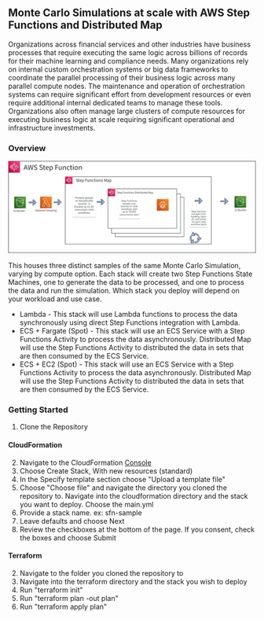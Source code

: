 ## Monte Carlo Simulations at scale with AWS Step Functions and Distributed Map

Organizations across financial services and other industries have business processes that require executing the same logic across billions of records for their machine learning and compliance needs. Many organizations rely on internal custom orchestration systems or big data frameworks to coordinate the parallel processing of their business logic across many parallel compute nodes. The maintenance and operation of orchestration systems can require significant effort from development resources or even require additional internal dedicated teams to manage these tools. Organizations also often manage large clusters of compute resources for executing business logic at scale requiring significant operational and infrastructure investments.

### Overview
![Overview](./.images/service-layout.png "Overview")

This houses three distinct samples of the same Monte Carlo Simulation, varying by compute option. Each stack will create two Step Functions State Machines, one to generate the data to be processed, and one to process the data and run the simulation. Which stack you deploy will depend on your workload and use case.

- Lambda - This stack will use Lambda functions to process the data synchronously using direct Step Functions integration with Lambda.
- ECS + Fargate (Spot) - This stack will use an ECS Service with a Step Functions Activity to process the data asynchronously. Distributed Map will use the Step Functions Activity to distributed the data in sets that are then consumed by the ECS Service.
- ECS + EC2 (Spot) - This stack will use an ECS Service with a Step Functions Activity to process the data asynchronously. Distributed Map will use the Step Functions Activity to distributed the data in sets that are then consumed by the ECS Service.

### Getting Started
1. Clone the Repository

#### CloudFormation
2. Navigate to the CloudFormation [Console]('https://console.aws.amazon.com/cloudformation/home')
3. Choose Create Stack, With new resources (standard)
4. In the Specify template section choose "Upload a template file"
5. Choose "Choose file" and navigate the directory you cloned the repository to. Navigate into the cloudformation directory and the stack you want to deploy. Choose the main.yml
6. Provide a stack name. ex: sfn-sample
7. Leave defaults and choose Next
8. Review the checkboxes at the bottom of the page. If you consent, check the boxes and choose Submit

#### Terraform
2. Navigate to the folder you cloned the repository to
3. Navigate into the terraform directory and the stack you wish to deploy
4. Run "terraform init"
5. Run "terraform plan -out plan"
6. Run "terraform apply plan"